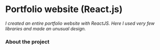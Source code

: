 # Portfolio website (React.js)

_I created an entire portfolio website with ReactJS. Here I used very few libraries and made an unusual design._

### About the project



